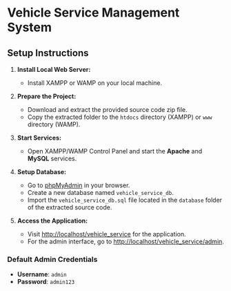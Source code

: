 # Vehicle Service Management System

## Setup Instructions

1. **Install Local Web Server:**
   - Install XAMPP or WAMP on your local machine.

2. **Prepare the Project:**
   - Download and extract the provided source code zip file.
   - Copy the extracted folder to the `htdocs` directory (XAMPP) or `www` directory (WAMP).

3. **Start Services:**
   - Open XAMPP/WAMP Control Panel and start the **Apache** and **MySQL** services.

4. **Setup Database:**
   - Go to [phpMyAdmin](http://localhost/phpmyadmin) in your browser.
   - Create a new database named `vehicle_service_db`.
   - Import the `vehicle_service_db.sql` file located in the `database` folder of the extracted source code.

5. **Access the Application:**
   - Visit [http://localhost/vehicle_service](http://localhost/vehicle_service) for the application.
   - For the admin interface, go to [http://localhost/vehicle_service/admin](http://localhost/vehicle_service/admin).

### Default Admin Credentials

- **Username**: `admin`
- **Password**: `admin123`
